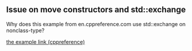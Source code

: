 ## Issue on move constructors and std::exchange

Why does this example from en.cppreference.com use std::exchange on nonclass-type?

[the example link (cppreference)](https://en.cppreference.com/w/cpp/language/move_constructor)

![]()

![]()
